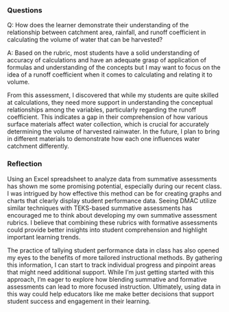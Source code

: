### Questions
Q: How does the learner demonstrate their understanding of the relationship between catchment area, rainfall, and runoff coefficient in calculating the volume of water that can be harvested?

A: Based on the rubric, most students have a solid understanding of accuracy of calculations and have an adequate grasp of application of formulas and understanding of the concepts but I may want to focus on the idea of a runoff coefficient when it comes to calculating and relating it to volume.  


From this assessment, I discovered that while my students are quite skilled at calculations, they need more support in understanding the conceptual relationships among the variables, particularly regarding the runoff coefficient. This indicates a gap in their comprehension of how various surface materials affect water collection, which is crucial for accurately determining the volume of harvested rainwater. In the future, I plan to bring in different materials to demonstrate how each one influences water catchment differently.

### Reflection
Using an Excel spreadsheet to analyze data from summative assessments has shown me some promising potential, especially during our recent class. I was intrigued by how effective this method can be for creating graphs and charts that clearly display student performance data. Seeing DMAC utilize similar techniques with TEKS-based summative assessments has encouraged me to think about developing my own summative assessment rubrics. I believe that combining these rubrics with formative assessments could provide better insights into student comprehension and highlight important learning trends.

The practice of tallying student performance data in class has also opened my eyes to the benefits of more tailored instructional methods. By gathering this information, I can start to track individual progress and pinpoint areas that might need additional support. While I’m just getting started with this approach, I’m eager to explore how blending summative and formative assessments can lead to more focused instruction. Ultimately, using data in this way could help educators like me make better decisions that support student success and engagement in their learning.